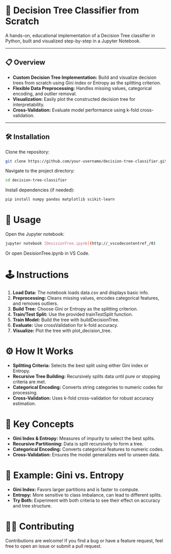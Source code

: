 # 🌳 Decision Tree Classifier from Scratch

A hands-on, educational implementation of a Decision Tree classifier in Python, built and visualized step-by-step in a Jupyter Notebook.

---

## 📋 Overview

- **Custom Decision Tree Implementation:** Build and visualize decision trees from scratch using Gini index or Entropy as the splitting criterion.
- **Flexible Data Preprocessing:** Handles missing values, categorical encoding, and outlier removal.
- **Visualization:** Easily plot the constructed decision tree for interpretability.
- **Cross-Validation:** Evaluate model performance using k-fold cross-validation.

---

## 🛠️ Installation

Clone the repository:

```bash
git clone https://github.com/your-username/decision-tree-classifier.git
```

Navigate to the project directory:

```bash
cd decision-tree-classifier
```

Install dependencies (if needed):

```bash
pip install numpy pandas matplotlib scikit-learn
```
# 🚀 Usage
Open the Jupyter notebook:
```bash
jupyter notebook [DesisionTree.ipynb](http://_vscodecontentref_/0)
```
Or open DesisionTree.ipynb in VS Code.

# 🕹️ Instructions
1. **Load Data:** The notebook loads data.csv and displays basic info.
2. **Preprocessing:** Cleans missing values, encodes categorical features, and removes outliers.
3. **Build Tree:** Choose Gini or Entropy as the splitting criterion.
4. **Train/Test Split:** Use the provided trainTestSplit function.
5. **Train Model:** Build the tree with buildDecisionTree.
6. **Evaluate:** Use crossValidation for k-fold accuracy.
7. **Visualize:** Plot the tree with plot_decision_tree.

# ⚙️ How It Works
- **Splitting Criteria:** Selects the best split using either Gini index or Entropy.
- **Recursive Tree Building:** Recursively splits data until pure or stopping criteria are met.
- **Categorical Encoding:** Converts string categories to numeric codes for processing.
- **Cross-Validation:** Uses k-fold cross-validation for robust accuracy estimation.

# 🧠 Key Concepts
- **Gini Index & Entropy:** Measures of impurity to select the best splits.
- **Recursive Partitioning:** Data is split recursively to form a tree.
- **Categorical Encoding:** Converts categorical features to numeric codes.
- **Cross-Validation:** Ensures the model generalizes well to unseen data.

# 🧩 Example: Gini vs. Entropy
- **Gini Index:** Favors larger partitions and is faster to compute.
- **Entropy:** More sensitive to class imbalance, can lead to different splits.
- **Try Both:** Experiment with both criteria to see their effect on accuracy and tree structure.

# 👨‍💻 Contributing
Contributions are welcome! If you find a bug or have a feature request, feel free to open an issue or submit a pull request.
